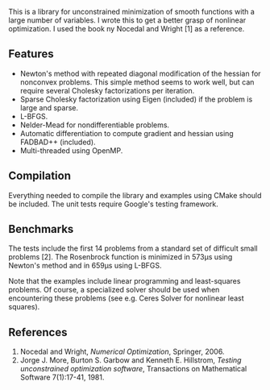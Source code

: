 This is a library for unconstrained minimization of smooth functions with a large number of variables. I wrote this to get a better grasp of nonlinear optimization. I used the book ny Nocedal and Wright [1] as a reference.

Features
--------
* Newton's method with repeated diagonal modification of the hessian for nonconvex problems. This simple method seems to work well, but can require several Cholesky factorizations per iteration.
* Sparse Cholesky factorization using Eigen (included) if the problem is large and sparse.
* L-BFGS.
* Nelder-Mead for nondifferentiable problems.
* Automatic differentiation to compute gradient and hessian using FADBAD++ (included).
* Multi-threaded using OpenMP.

Compilation
-----------
Everything needed to compile the library and examples using CMake should be included. The unit tests require Google's testing framework.

Benchmarks
----------
The tests include the first 14 problems from a standard set of difficult small problems [2].
The Rosenbrock function is minimized in 573µs using Newton's method and in 659µs using L-BFGS.

Note that the examples include linear programming and least-squares problems. Of course, a specialized solver should be used when encountering these problems (see e.g. Ceres Solver for nonlinear least squares).

References
----------
1. Nocedal and Wright, *Numerical Optimization*, Springer, 2006.
2. Jorge J. More, Burton S. Garbow and Kenneth E. Hillstrom, *Testing unconstrained optimization software*, Transactions on Mathematical Software 7(1):17-41, 1981.
